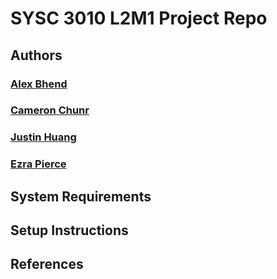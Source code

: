 # SYSC 3010 L2M1 Project Repo
## Authors
### [Alex Bhend](https://github.com/alexbhend)
### [Cameron Chunr](https://github.com/Cameron-chung)
### [Justin Huang](https://github.com/Astray909)
### [Ezra Pierce](https://github.com/ezrapierce000)
## System Requirements
## Setup Instructions
## References
